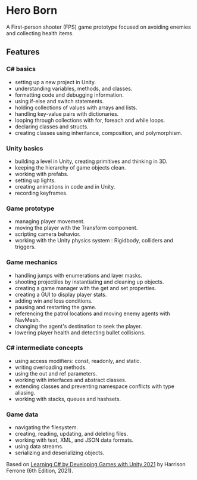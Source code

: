 # Hero Born

A First-person shooter (FPS) game prototype focused on avoiding enemies and collecting health items.

## Features

### C# basics

- setting up a new project in Unity.
- understanding variables, methods, and classes.
- formatting code and debugging information.
- using if-else and switch statements.
- holding collections of values with arrays and lists.
- handling key-value pairs with dictionaries.
- looping through collections with for, foreach and while loops.
- declaring classes and structs.
- creating classes using inheritance, composition, and polymorphism.

### Unity basics

- building a level in Unity, creating primitives and thinking in 3D.
- keeping the hierarchy of game objects clean.
- working with prefabs.
- setting up lights.
- creating animations in code and in Unity.
- recording keyframes.

### Game prototype

- managing player movement.
- moving the player with the Transform component.
- scripting camera behavior.
- working with the Unity physics system : Rigidbody, colliders and triggers.

### Game mechanics

- handling jumps with enumerations and layer masks.
- shooting projectiles by instantiating and cleaning up objects.
- creating a game manager with the get and set properties.
- creating a GUI to display player stats.
- adding win and loss conditions.
- pausing and restarting the game.
- referencing the patrol locations and moving enemy agents with NavMesh.
- changing the agent's destination to seek the player.
- lowering player health and detecting bullet collisions.

### C# intermediate concepts

- using access modifiers: const, readonly, and static.
- writing overloading methods.
- using the out and ref parameters.
- working with interfaces and abstract classes.
- extending classes and preventing namespace conflicts with type aliasing.
- working with stacks, queues and hashsets.

### Game data

- navigating the filesystem.
- creating, reading, updating, and deleting files.
- working with text, XML, and JSON data formats.
- using data streams.
- serializing and deserializing objects.

Based on [Learning C# by Developing Games with Unity 2021](https://www.amazon.com/Learning-Developing-Games-Unity-2021/dp/1801813949) by Harrison Ferrone (6th Edition, 2021).
